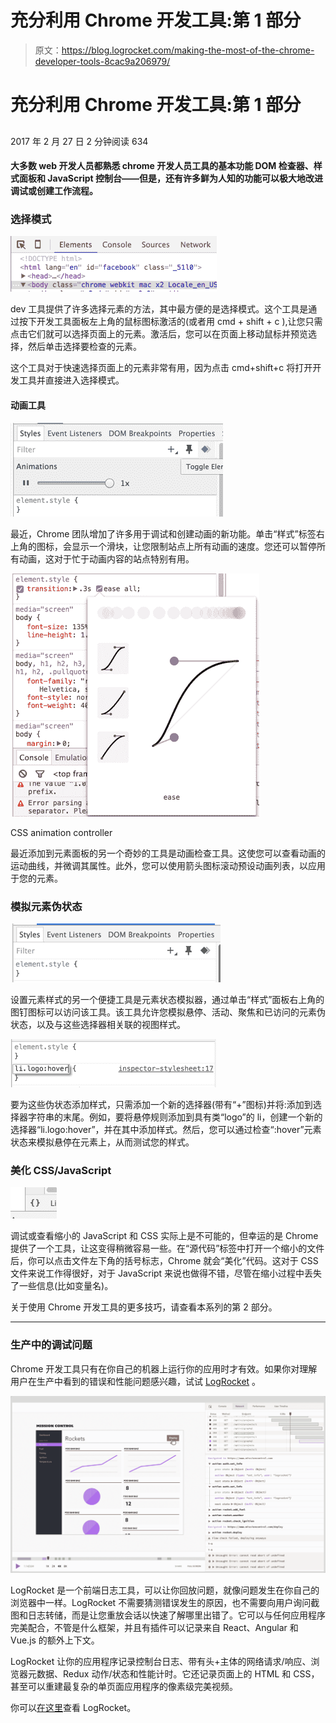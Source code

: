 # 充分利用 Chrome 开发工具:第 1 部分

> 原文：<https://blog.logrocket.com/making-the-most-of-the-chrome-developer-tools-8cac9a206979/>

# 充分利用 Chrome 开发工具:第 1 部分

## 

2017 年 2 月 27 日 2 分钟阅读 634

#### 大多数 web 开发人员都熟悉 chrome 开发人员工具的基本功能 DOM 检查器、样式面板和 JavaScript 控制台——但是，还有许多鲜为人知的功能可以极大地改进调试或创建工作流程。

### 选择模式

![](img/aeacb8b6047d12e37042cf1255014d0b.png)

dev 工具提供了许多选择元素的方法，其中最方便的是选择模式。这个工具是通过按下开发工具面板左上角的鼠标图标激活的(或者用 cmd + shift + c ),让您只需点击它们就可以选择页面上的元素。激活后，您可以在页面上移动鼠标并预览选择，然后单击选择要检查的元素。

这个工具对于快速选择页面上的元素非常有用，因为点击 cmd+shift+c 将打开开发工具并直接进入选择模式。

#### 动画工具

![](img/bc6e62020e87f6f94321286bc2319251.png)

最近，Chrome 团队增加了许多用于调试和创建动画的新功能。单击“样式”标签右上角的图标，会显示一个滑块，让您限制站点上所有动画的速度。您还可以暂停所有动画，这对于忙于动画内容的站点特别有用。

![](img/35c44910cd3a8b39ab2ed274d87b84b4.png)

CSS animation controller

最近添加到元素面板的另一个奇妙的工具是动画检查工具。这使您可以查看动画的运动曲线，并微调其属性。此外，您可以使用箭头图标滚动预设动画列表，以应用于您的元素。

### 模拟元素伪状态

![](img/4861ca27d137811dc01e37b9b4746c71.png)

设置元素样式的另一个便捷工具是元素状态模拟器，通过单击“样式”面板右上角的图钉图标可以访问该工具。该工具允许您模拟悬停、活动、聚焦和已访问的元素伪状态，以及与这些选择器相关联的视图样式。

![](img/c6cb8a497f35224edbd91a257ab6a776.png)

要为这些伪状态添加样式，只需添加一个新的选择器(带有“+”图标)并将:<state>添加到选择器字符串的末尾。例如，要将悬停规则添加到具有类“logo”的 li，创建一个新的选择器“li.logo:hover”，并在其中添加样式。然后，您可以通过检查“:hover”元素状态来模拟悬停在元素上，从而测试您的样式。</state>

### 美化 CSS/JavaScript

![](img/cf267c4340cb80ac20a992dfc82a15fa.png)

调试或查看缩小的 JavaScript 和 CSS 实际上是不可能的，但幸运的是 Chrome 提供了一个工具，让这变得稍微容易一些。在“源代码”标签中打开一个缩小的文件后，你可以点击文件左下角的括号标志，Chrome 就会“美化”代码。这对于 CSS 文件来说工作得很好，对于 JavaScript 来说也做得不错，尽管在缩小过程中丢失了一些信息(比如变量名)。

关于使用 Chrome 开发工具的更多技巧，请查看本系列的第 2 部分。

* * *

### 生产中的调试问题

Chrome 开发工具只有在你自己的机器上运行你的应用时才有效。如果你对理解用户在生产中看到的错误和性能问题感兴趣，试试 [LogRocket](https://logrocket.com/signup/) 。

[![](img/7f9cc7da85477f88dd33827526df86b4.png)](https://logrocket.com/signup/)

LogRocket 是一个前端日志工具，可以让你回放问题，就像问题发生在你自己的浏览器中一样。LogRocket 不需要猜测错误发生的原因，也不需要向用户询问截图和日志转储，而是让您重放会话以快速了解哪里出错了。它可以与任何应用程序完美配合，不管是什么框架，并且有插件可以记录来自 React、Angular 和 Vue.js 的额外上下文。

LogRocket 让你的应用程序记录控制台日志、带有头+主体的网络请求/响应、浏览器元数据、Redux 动作/状态和性能计时。它还记录页面上的 HTML 和 CSS，甚至可以重建最复杂的单页面应用程序的像素级完美视频。

你可以[在这里](https://logrocket.com/signup/)查看 LogRocket。